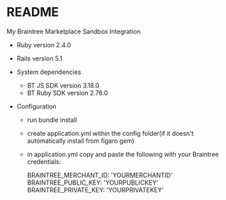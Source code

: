 # README

My Braintree Marketplace Sandbox Integration

* Ruby version 2.4.0

* Rails version 5.1

* System dependencies
  * BT JS SDK version 3.18.0
  * BT Ruby SDK version 2.76.0

* Configuration
  * run bundle install
  * create application.yml within the config folder(if it doesn't automatically install from figaro gem)
  * in application.yml copy and paste the following with your Braintree credentials:

    BRAINTREE_MERCHANT_ID: 'YOURMERCHANTID'
    BRAINTREE_PUBLIC_KEY: 'YOURPUBLICKEY'
    BRAINTREE_PRIVATE_KEY: 'YOURPRIVATEKEY'
